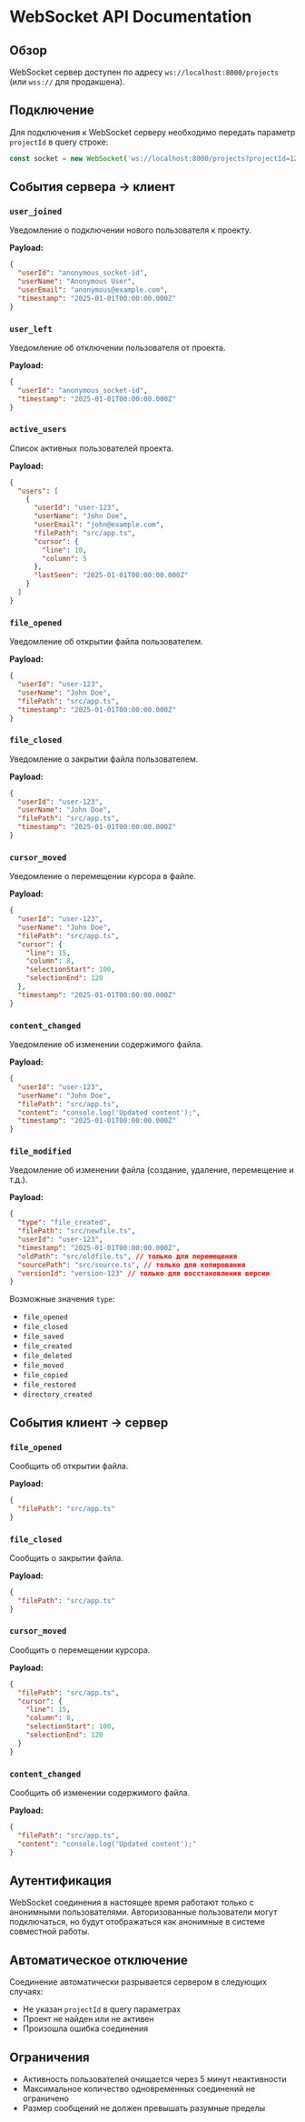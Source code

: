 # WebSocket API Documentation

## Обзор
WebSocket сервер доступен по адресу `ws://localhost:8000/projects` (или `wss://` для продакшена).

## Подключение
Для подключения к WebSocket серверу необходимо передать параметр `projectId` в query строке:

```javascript
const socket = new WebSocket('ws://localhost:8000/projects?projectId=123');
```

## События сервера → клиент

### `user_joined`
Уведомление о подключении нового пользователя к проекту.

**Payload:**
```json
{
  "userId": "anonymous_socket-id",
  "userName": "Anonymous User",
  "userEmail": "anonymous@example.com",
  "timestamp": "2025-01-01T00:00:00.000Z"
}
```

### `user_left`
Уведомление об отключении пользователя от проекта.

**Payload:**
```json
{
  "userId": "anonymous_socket-id",
  "timestamp": "2025-01-01T00:00:00.000Z"
}
```

### `active_users`
Список активных пользователей проекта.

**Payload:**
```json
{
  "users": [
    {
      "userId": "user-123",
      "userName": "John Doe",
      "userEmail": "john@example.com",
      "filePath": "src/app.ts",
      "cursor": {
        "line": 10,
        "column": 5
      },
      "lastSeen": "2025-01-01T00:00:00.000Z"
    }
  ]
}
```

### `file_opened`
Уведомление об открытии файла пользователем.

**Payload:**
```json
{
  "userId": "user-123",
  "userName": "John Doe",
  "filePath": "src/app.ts",
  "timestamp": "2025-01-01T00:00:00.000Z"
}
```

### `file_closed`
Уведомление о закрытии файла пользователем.

**Payload:**
```json
{
  "userId": "user-123",
  "userName": "John Doe",
  "filePath": "src/app.ts",
  "timestamp": "2025-01-01T00:00:00.000Z"
}
```

### `cursor_moved`
Уведомление о перемещении курсора в файле.

**Payload:**
```json
{
  "userId": "user-123",
  "userName": "John Doe",
  "filePath": "src/app.ts",
  "cursor": {
    "line": 15,
    "column": 8,
    "selectionStart": 100,
    "selectionEnd": 120
  },
  "timestamp": "2025-01-01T00:00:00.000Z"
}
```

### `content_changed`
Уведомление об изменении содержимого файла.

**Payload:**
```json
{
  "userId": "user-123",
  "userName": "John Doe",
  "filePath": "src/app.ts",
  "content": "console.log('Updated content');",
  "timestamp": "2025-01-01T00:00:00.000Z"
}
```

### `file_modified`
Уведомление об изменении файла (создание, удаление, перемещение и т.д.).

**Payload:**
```json
{
  "type": "file_created",
  "filePath": "src/newfile.ts",
  "userId": "user-123",
  "timestamp": "2025-01-01T00:00:00.000Z",
  "oldPath": "src/oldfile.ts", // только для перемещения
  "sourcePath": "src/source.ts", // только для копирования
  "versionId": "version-123" // только для восстановления версии
}
```

Возможные значения `type`:
- `file_opened`
- `file_closed`
- `file_saved`
- `file_created`
- `file_deleted`
- `file_moved`
- `file_copied`
- `file_restored`
- `directory_created`

## События клиент → сервер

### `file_opened`
Сообщить об открытии файла.

**Payload:**
```json
{
  "filePath": "src/app.ts"
}
```

### `file_closed`
Сообщить о закрытии файла.

**Payload:**
```json
{
  "filePath": "src/app.ts"
}
```

### `cursor_moved`
Сообщить о перемещении курсора.

**Payload:**
```json
{
  "filePath": "src/app.ts",
  "cursor": {
    "line": 15,
    "column": 8,
    "selectionStart": 100,
    "selectionEnd": 120
  }
}
```

### `content_changed`
Сообщить об изменении содержимого файла.

**Payload:**
```json
{
  "filePath": "src/app.ts",
  "content": "console.log('Updated content');"
}
```

## Аутентификация
WebSocket соединения в настоящее время работают только с анонимными пользователями. Авторизованные пользователи могут подключаться, но будут отображаться как анонимные в системе совместной работы.

## Автоматическое отключение
Соединение автоматически разрывается сервером в следующих случаях:
- Не указан `projectId` в query параметрах
- Проект не найден или не активен
- Произошла ошибка соединения

## Ограничения
- Активность пользователей очищается через 5 минут неактивности
- Максимальное количество одновременных соединений не ограничено
- Размер сообщений не должен превышать разумные пределы
